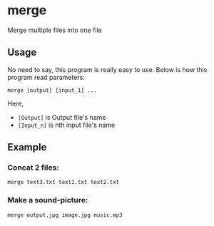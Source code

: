 # merge
Merge multiple files into one file

## Usage
No need to say, this program is really easy to use. Below is how this program read parameters:
```
merge [output] [input_1] ...
```

Here,
- `[Output]` is Output file's name
- `[Input_n]` is nth input file's name

## Example

### Concat 2 files:
```
merge text3.txt text1.txt text2.txt
```

### Make a sound-picture:
```
merge output.jpg image.jpg music.mp3
```
